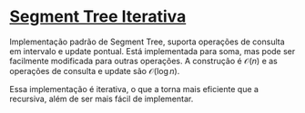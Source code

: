 # [Segment Tree Iterativa](itseg_tree.cpp)

Implementação padrão de Segment Tree, suporta operações de consulta em intervalo e update pontual. Está implementada para soma, mas pode ser facilmente modificada para outras operações. A construção é $\mathcal{O}(n)$ e as operações de consulta e update são $\mathcal{O}(\log n)$.

Essa implementação é iterativa, o que a torna mais eficiente que a recursiva, além de ser mais fácil de implementar.
